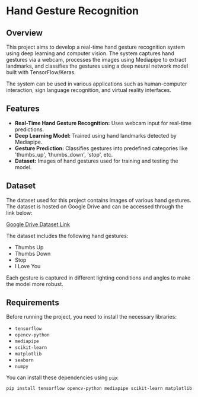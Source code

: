 # Hand Gesture Recognition

## Overview
This project aims to develop a real-time hand gesture recognition system using deep learning and computer vision. The system captures hand gestures via a webcam, processes the images using Mediapipe to extract landmarks, and classifies the gestures using a deep neural network model built with TensorFlow/Keras.

The system can be used in various applications such as human-computer interaction, sign language recognition, and virtual reality interfaces.

## Features
- **Real-Time Hand Gesture Recognition:** Uses webcam input for real-time predictions.
- **Deep Learning Model:** Trained using hand landmarks detected by Mediapipe.
- **Gesture Prediction:** Classifies gestures into predefined categories like 'thumbs_up', 'thumbs_down', 'stop', etc.
- **Dataset:** Images of hand gestures used for training and testing the model.

## Dataset
The dataset used for this project contains images of various hand gestures. The dataset is hosted on Google Drive and can be accessed through the link below:

[Google Drive Dataset Link](YOUR_GOOGLE_DRIVE_LINK_HERE)

The dataset includes the following hand gestures:
- Thumbs Up
- Thumbs Down
- Stop
- I Love You

Each gesture is captured in different lighting conditions and angles to make the model more robust.

## Requirements
Before running the project, you need to install the necessary libraries:

- `tensorflow`
- `opencv-python`
- `mediapipe`
- `scikit-learn`
- `matplotlib`
- `seaborn`
- `numpy`

You can install these dependencies using `pip`:

```bash
pip install tensorflow opencv-python mediapipe scikit-learn matplotlib seaborn numpy
